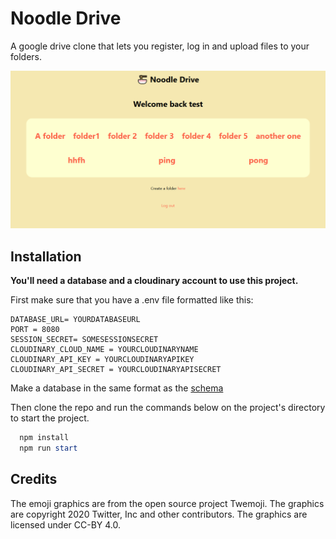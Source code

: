 # Noodle Drive

A google drive clone that lets you register, log in and upload files to your folders.

![noodledrive](noodledrive.png)

## Installation

**You'll need a database and a cloudinary account to use this project.**

First make sure that you have a .env file formatted like this:

```
DATABASE_URL= YOURDATABASEURL
PORT = 8080
SESSION_SECRET= SOMESESSIONSECRET
CLOUDINARY_CLOUD_NAME = YOURCLOUDINARYNAME
CLOUDINARY_API_KEY = YOURCLOUDINARYAPIKEY
CLOUDINARY_API_SECRET = YOURCLOUDINARYAPISECRET
```

Make a database in the same format as the [schema](prisma/schema.prisma)

Then clone the repo and run the commands below on the project's directory to start the project.

```powershell
  npm install
  npm run start
```

## Credits

The emoji graphics are from the open source project Twemoji. The graphics are copyright 2020 Twitter, Inc and other contributors. The graphics are licensed under CC-BY 4.0.
